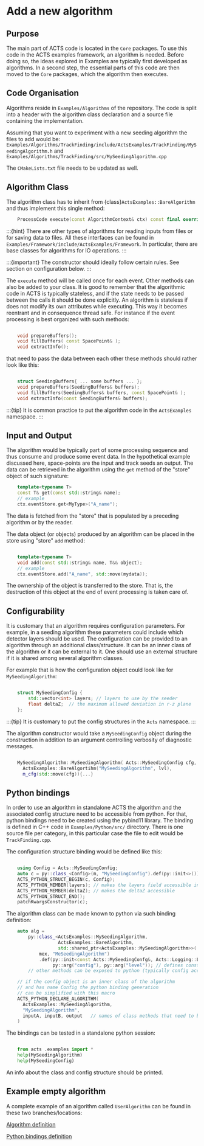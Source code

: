 # Add a new algorithm

## Purpose

The main part of ACTS code is located in the `Core` packages.
To use this code in the ACTS examples framework, an algorithm is needed.
Before doing so, the ideas explored in Examples are typically first developed as algorithms.
In a second step, the essential parts of this code are then moved to the `Core` packages,
which the algorithm then executes.



Code Organisation
------------------


Algorithms reside in `Examples/Algorithms` of the repository.
The code is split into a header with the algorithm class declaration
and a source file containing the implementation.

Assuming that you want to experiment with a new seeding algorithm the files to add would be:
`Examples/Algorithms/TrackFinding/include/ActsExamples/TrackFinding/MySeedingAlgorithm.h`
and
`Examples/Algorithms/TrackFinding/src/MySeedingAlgorithm.cpp`

The `CMakeLists.txt` file needs to be updated as well.

## Algorithm Class

The algorithm class has to inherit from {class}`ActsExamples::BareAlgorithm`
and thus implement this single method:

```cpp
    ProcessCode execute(const AlgorithmContext& ctx) const final override;
```

:::{hint}
There are other types of algorithms for reading inputs from files
or for saving data to files. All these interfaces can be found in
`Examples/Framework/include/ActsExamples/Framework`.
In particular, there are base classes for algorithms for IO operations.
:::

:::{important}
The constructor should ideally follow certain rules. See section on configuration below.
:::

The `execute` method will be called once for each event.
Other methods can also be added to your class.
It is good to remember that the algorithmic code in ACTS is typically stateless,
and if the state needs to be passed between the calls it should be done explicitly.
An algorithm is stateless if does not modify its own attributes while executing.
This way it becomes reentrant and in consequence thread safe.
For instance if the event processing is best organized with such methods:

```cpp

    void prepareBuffers();
    void fillBuffers( const SpacePoint& );
    void extractInfo();
```

that need to pass the data between each other these methods should rather look like this:

```cpp

    struct SeedingBuffers{ ... some buffers ... };
    void prepareBuffers(SeedingBuffers& buffers);
    void fillBuffers(SeedingBuffers& buffers, const SpacePoint& );
    void extractInfo(const SeedingBuffers& buffers);
```

:::{tip}
It is common practice to put the algorithm code in the `ActsExamples` namespace.
:::

## Input and Output

The algorithm would be typically part of some processing sequence
and thus consume and produce some event data.
In the hypothetical example discussed here,
space-points are the input and track seeds an output.
The data can be retrieved in the algorithm using the `get` method of the "store" object of such signature:


```cpp
    template<typename T>
    const T& get(const std::string& name);
    // example
    ctx.eventStore.get<MyType>("A_name");
```
The data is fetched from the "store" that is populated by a preceding algorithm or by the reader.

The data object (or objects) produced by an algorithm can be placed in the store using "store" `add` method:

```cpp

    template<typename T>
    void add(const std::string& name, T&& object);
    // example
    ctx.eventStore.add("A_name", std::move(mydata));
```
The ownership of the object is transferred to the store.
That is, the destruction of this object at the end of event processing is taken care of.

## Configurability

It is customary that an algorithm requires configuration parameters.
For example, in a seeding algorithm these parameters could include which detector layers should be used.
The configuration can be provided to an algorithm through an additional class/structure.
It can be an inner class of the algorithm or it can be external to it.
One should use an external structure if it is shared among several algorithm classes.

For example that is how the configuration object could look like for `MySeedingAlgorithm`:

```cpp

    struct MySeedingConfig {
        std::vector<int> layers; // layers to use by the seeder
        float deltaZ;  // the maximum allowed deviation in r-z plane
    };
```
:::{tip}
It is customary to put the config structures in the ``Acts`` namespace.
:::

The algorithm constructor would take a `MySeedingConfig` object during
the construction in addition to an argument controlling verbosity of diagnostic messages.

```cpp

    MySeedingAlgorithm::MySeedingAlgorithm( Acts::MySeedingConfig cfg, Acts::Logging::Level lvl):
      ActsExamples::BareAlgortihm("MySeedingAlgorithm", lvl),
      m_cfg(std::move(cfg)){...}
```
## Python bindings

In order to use an algorithm in standalone ACTS the algorithm
and the associated config structure need to be accessible from python.
For that, python bindings need to be created using the pybind11 library.
The binding is defined in C++ code in `Examples/Python/src/` directory.
There is one source file per category,
in this particular case the file to edit would be `TrackFinding.cpp`.


The configuration structure binding would be defined like this:

```cpp

    using Config = Acts::MySeedingConfig;
    auto c = py::class_<Config>(m, "MySeedingConfig").def(py::init<>()); // defined here name: MySeedingConfig is the class name that will be known in python
    ACTS_PYTHON_STRUCT_BEGIN(c, Config);
    ACTS_PYTHON_MEMBER(layers); // makes the layers field accessible in python
    ACTS_PYTHON_MEMBER(deltaZ); // makes the deltaZ accessible
    ACTS_PYTHON_STRUCT_END();
    patchKwargsConstructor(c);
```
The algorithm class can be made known to python via such binding definition:

```cpp
    auto alg =
        py::class_<ActsExamples::MySeedingAlgorithm,
                   ActsExamples::BareAlgorithm,
                   std::shared_ptr<ActsExamples::MySeedingAlgorithm>>(
            mex, "MeSeedingAlgorithm")
            .def(py::init<const Acts::MySeedingConfg&, Acts::Logging::Level>(), // makes the constructor callable from python
                 py::arg("config"), py::arg("level")); // defines constructor arguments
        // other methods can be exposed to python (typically config accessor)

    // if the config object is an inner class of the algorithm
    // and has name Config the python binding generation
    // can be simplified with this macro
    ACTS_PYTHON_DECLARE_ALGORITHM(
      ActsExamples::MySeedingAlgorithm,
      "MySeedingAlgorithm",
      inputA, inputB, output   // names of class methods that need to be accessible in python
    )

```
The bindings can be tested in a standalone python session:

```python

    from acts .examples import *
    help(MySeedingAlgorithm)
    help(MySeedingConfig)
```
An info about the class and config structure should be printed.

Example empty algorithm
-----------------------
A complete example of an algorithm called `UserAlgorithm` can be found in these two branches/locations:

[Algorithm definition](https://github.com/asalzburger/acts/tree/ws-add-user-algorithm/Examples/Algorithms/Tutorial)

[Python bindings definition](https://github.com/asalzburger/acts/blob/ws-add-user-algorithm-python-bindings/Examples/Python/src/Tutorial.cpp)




